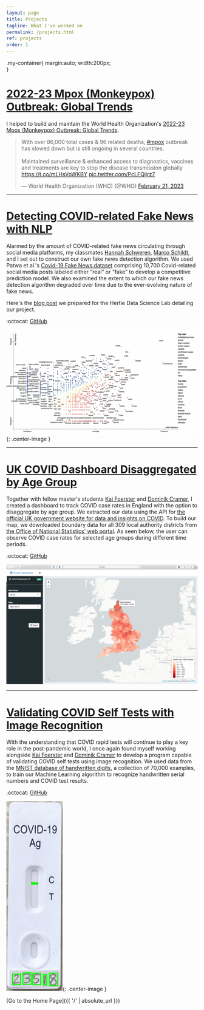 ```yaml
---
layout: page
title: Projects
tagline: What I've worked on
permalink: /projects.html
ref: projects
order: 1
---
```


.my-container{
    margin:auto;
    width:200px;    
}

# <a id="global-monkeypox-outbreak">[2022-23 Mpox (Monkeypox) Outbreak: Global Trends](https://worldhealthorg.shinyapps.io/mpx_global/)</a>

I helped to build and maintain the World Health Organization's [2022-23 Mpox (Monkeypox) Outbreak: Global Trends](https://worldhealthorg.shinyapps.io/mpx_global/).

<div class="my-container">

<blockquote class="twitter-tweet"><p lang="en" dir="ltr">With over 86,000 total cases &amp; 96 related deaths, <a href="https://twitter.com/hashtag/mpox?src=hash&amp;ref_src=twsrc%5Etfw">#mpox</a> outbreak has slowed down but is still ongoing in several countries.<br><br>Maintained surveillance &amp; enhanced access to diagnostics, vaccines and treatments are key to stop the disease transmission globally <a href="https://t.co/mLHsVoWKBY">https://t.co/mLHsVoWKBY</a> <a href="https://t.co/PcLFQjjrz7">pic.twitter.com/PcLFQjjrz7</a></p>&mdash; World Health Organization (WHO) (@WHO) <a href="https://twitter.com/WHO/status/1628121766097989632?ref_src=twsrc%5Etfw">February 21, 2023</a></blockquote> <script async src="https://platform.twitter.com/widgets.js" charset="utf-8"></script>

</div>

***

# <a id="detecting-covid-fake-news">[Detecting COVID-related Fake News with NLP](https://github.com/smkerr/COVID-fake-news-detection)</a>
Alarmed by the amount of COVID-related fake news circulating through social media platforms, my classmates [Hannah Schweren](https://github.com/hannahmagda), [Marco Schildt](https://github.com/m-schildt), and I set out to construct our own fake news detection algorithm. We used Patwa et al.'s [Covid-19 Fake News dataset](https://paperswithcode.com/dataset/covid-19-fake-news-dataset) comprising 10,700 Covid-related social media posts labeled either “real” or “fake” to develop a competitive prediction model. We also examined the extent to which our fake news detection algorithm degraded over time due to the ever-evolving nature of fake news.

Here's the [blog post](assets/html/ML-blog-post.html) we prepared for the Hertie Data Science Lab detailing our project.

:octocat: [GitHub](https://github.com/smkerr/COVID-fake-news-detection)

![Detecting COVID-related Fake News](assets/img/fake-news-scatterplot.png "Detecting COVID-related Fake News"){: .center-image }

***

# <a id="uk-covid-dashboard">[UK COVID Dashboard Disaggregated by Age Group](https://github.com/intro-to-data-science-21/data-project-covid_dashboard_uk)</a>
Together with fellow master's students [Kai Foerster](https://github.com/kaifoerster) and [Dominik Cramer](https://github.com/DominikCramer), I created a dashboard to track COVID case rates in England with the option to disaggregate by age group. We extracted our data using the API for [the official UK government website for data and insights on COVID](https://coronavirus.data.gov.uk). To build our map, we downloaded boundary data for all 309 local authority districts from [the Office of National Statistics' web portal](https://geoportal.statistics.gov.uk/datasets/local-authority-districts-december-2019-boundaries-uk-bfc-1/explore). As seen below, the user can observe COVID case rates for selected age groups during different time periods.

:octocat: [GitHub](https://github.com/intro-to-data-science-21/data-project-covid_dashboard_uk)

![UK COVID Dashboard](assets/img/uk-covid-dashboard.png "UK COVID Dashboard")

***

# <a id="validating-covid-self-tests">[Validating COVID Self Tests with Image Recognition](https://github.com/smkerr/COVID-test-validation)</a>
With the understanding that COVID rapid tests will continue to play a key role in the post-pandemic world, I once again found myself working alongside [Kai Foerster](https://github.com/kaifoerster) and [Dominik Cramer](https://github.com/DominikCramer) to develop a program capable of validating COVID self tests using image recognition. We used data from the [MNIST database of handwritten digits](http://yann.lecun.com/exdb/mnist/), a collection of 70,000 examples, to train our Machine Learning algorithm to recognize handwritten serial numbers and COVID test results.

:octocat: [GitHub](https://github.com/smkerr/COVID-test-validation)

![Validating COVID Test Results](assets/img/validating-covid-test-results.png "Validating COVID Test Results"){: .center-image }

[Go to the Home Page]({{ '/' | absolute_url }})
